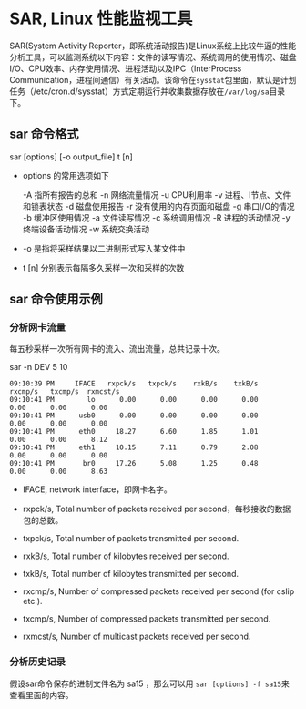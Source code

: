# SAR, Linux 性能监视工具

SAR(System Activity Reporter，即系统活动报告)是Linux系统上比较牛逼的性能分析工具，可以监测系统以下内容：文件的读写情况、系统调用的使用情况、磁盘I/O、CPU效率、内存使用情况、进程活动以及IPC（InterProcess Communication，进程间通信）有关活动。该命令在`sysstat`包里面，默认是计划任务（/etc/cron.d/sysstat）方式定期运行并收集数据存放在`/var/log/sa`目录下。

## sar 命令格式

sar [options] [-o output_file] t [n]

* options 的常用选项如下

    -A 指所有报告的总和
    -n 网络流量情况
    -u CPU利用率
    -v 进程、I节点、文件和锁表状态
    -d 磁盘使用报告
    -r 没有使用的内存页面和磁盘
    -g 串口I/O的情况
    -b 缓冲区使用情况
    -a 文件读写情况
    -c 系统调用情况
    -R 进程的活动情况
    -y 终端设备活动情况
    -w 系统交换活动

* -o 是指将采样结果以二进制形式写入某文件中

* t [n] 分别表示每隔多久采样一次和采样的次数

## sar 命令使用示例

### 分析网卡流量

每五秒采样一次所有网卡的流入、流出流量，总共记录十次。

sar -n DEV 5 10

    09:10:39 PM     IFACE   rxpck/s   txpck/s    rxkB/s    txkB/s   rxcmp/s   txcmp/s  rxmcst/s
    09:10:41 PM        lo      0.00      0.00      0.00      0.00      0.00      0.00      0.00
    09:10:41 PM      usb0      0.00      0.00      0.00      0.00      0.00      0.00      0.00
    09:10:41 PM      eth0     18.27      6.60      1.85      1.01      0.00      0.00      8.12
    09:10:41 PM      eth1     10.15      7.11      0.79      2.08      0.00      0.00      0.00
    09:10:41 PM       br0     17.26      5.08      1.25      0.48      0.00      0.00      8.63

* IFACE, network interface，即网卡名字。

* rxpck/s, Total number of packets received per second，每秒接收的数据包的总数。

* txpck/s, Total number of packets transmitted per second.

* rxkB/s, Total number of kilobytes received per second.

* txkB/s, Total number of kilobytes transmitted per second.

* rxcmp/s, Number of compressed packets received per second (for cslip etc.).

* txcmp/s, Number of compressed packets transmitted per second.

* rxmcst/s, Number of multicast packets received per second.

### 分析历史记录

假设sar命令保存的进制文件名为 sa15 ，那么可以用 `sar [options] -f sa15`来查看里面的内容。

